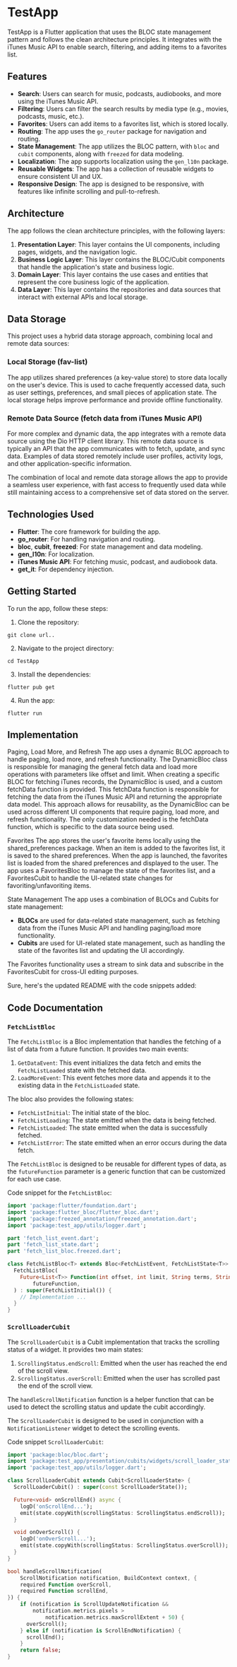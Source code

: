# TestApp

TestApp is a Flutter application that uses the BLOC state management pattern and follows the clean architecture principles. It integrates with the iTunes Music API to enable search, filtering, and adding items to a favorites list.

## Features

- **Search**: Users can search for music, podcasts, audiobooks, and more using the iTunes Music API.
- **Filtering**: Users can filter the search results by media type (e.g., movies, podcasts, music, etc.).
- **Favorites**: Users can add items to a favorites list, which is stored locally.
- **Routing**: The app uses the `go_router` package for navigation and routing.
- **State Management**: The app utilizes the BLOC pattern, with `bloc` and `cubit` components, along with `freezed` for data modeling.
- **Localization**: The app supports localization using the `gen_l10n` package.
- **Reusable Widgets**: The app has a collection of reusable widgets to ensure consistent UI and UX.
- **Responsive Design**: The app is designed to be responsive, with features like infinite scrolling and pull-to-refresh.

## Architecture

The app follows the clean architecture principles, with the following layers:

1. **Presentation Layer**: This layer contains the UI components, including pages, widgets, and the navigation logic.
2. **Business Logic Layer**: This layer contains the BLOC/Cubit components that handle the application's state and business logic.
3. **Domain Layer**: This layer contains the use cases and entities that represent the core business logic of the application.
4. **Data Layer**: This layer contains the repositories and data sources that interact with external APIs and local storage.

## Data Storage

This project uses a hybrid data storage approach, combining local and remote data sources:

### Local Storage (fav-list)

The app utilizes shared preferences (a key-value store) to store data locally on the user's device. This is used to cache frequently accessed data, such as user settings, preferences, and small pieces of application state. The local storage helps improve performance and provide offline functionality.

### Remote Data Source (fetch data from iTunes Music API)

For more complex and dynamic data, the app integrates with a remote data source using the Dio HTTP client library. This remote data source is typically an API that the app communicates with to fetch, update, and sync data. Examples of data stored remotely include user profiles, activity logs, and other application-specific information.

The combination of local and remote data storage allows the app to provide a seamless user experience, with fast access to frequently used data while still maintaining access to a comprehensive set of data stored on the server.

## Technologies Used

- **Flutter**: The core framework for building the app.
- **go_router**: For handling navigation and routing.
- **bloc**, **cubit**, **freezed**: For state management and data modeling.
- **gen_l10n**: For localization.
- **iTunes Music API**: For fetching music, podcast, and audiobook data.
- **get_it**: For dependency injection.

## Getting Started

To run the app, follow these steps:

1. Clone the repository:

```
git clone url..
```

2. Navigate to the project directory:

```
cd TestApp
```

3. Install the dependencies:

```
flutter pub get
```

4. Run the app:

```
flutter run
```

## Implementation

Paging, Load More, and Refresh
The app uses a dynamic BLOC approach to handle paging, load more, and refresh functionality. The DynamicBloc class is responsible for managing the general fetch data and load more operations with parameters like offset and limit.
When creating a specific BLOC for fetching iTunes records, the DynamicBloc is used, and a custom fetchData function is provided. This fetchData function is responsible for fetching the data from the iTunes Music API and returning the appropriate data model.
This approach allows for reusability, as the DynamicBloc can be used across different UI components that require paging, load more, and refresh functionality. The only customization needed is the fetchData function, which is specific to the data source being used.

Favorites
The app stores the user's favorite items locally using the shared_preferences package. When an item is added to the favorites list, it is saved to the shared preferences. When the app is launched, the favorites list is loaded from the shared preferences and displayed to the user. The app uses a FavoritesBloc to manage the state of the favorites list, and a FavoritesCubit to handle the UI-related state changes for favoriting/unfavoriting items.

State Management
The app uses a combination of BLOCs and Cubits for state management:

- **BLOCs** are used for data-related state management, such as fetching data from the iTunes Music API and handling paging/load more functionality.
- **Cubits** are used for UI-related state management, such as handling the state of the favorites list and updating the UI accordingly.

The Favorites functionality uses a stream to sink data and subscribe in the FavoritesCubit for cross-UI editing purposes.

Sure, here's the updated README with the code snippets added:

## Code Documentation

### `FetchListBloc`

The `FetchListBloc` is a Bloc implementation that handles the fetching of a list of data from a future function. It provides two main events:

1. `GetDataEvent`: This event initializes the data fetch and emits the `FetchListLoaded` state with the fetched data.
2. `LoadMoreEvent`: This event fetches more data and appends it to the existing data in the `FetchListLoaded` state.

The bloc also provides the following states:

- `FetchListInitial`: The initial state of the bloc.
- `FetchListLoading`: The state emitted when the data is being fetched.
- `FetchListLoaded`: The state emitted when the data is successfully fetched.
- `FetchListError`: The state emitted when an error occurs during the data fetch.

The `FetchListBloc` is designed to be reusable for different types of data, as the `futureFunction` parameter is a generic function that can be customized for each use case.

Code snippet for the `FetchListBloc`:

```dart
import 'package:flutter/foundation.dart';
import 'package:flutter_bloc/flutter_bloc.dart';
import 'package:freezed_annotation/freezed_annotation.dart';
import 'package:test_app/utils/logger.dart';

part 'fetch_list_event.dart';
part 'fetch_list_state.dart';
part 'fetch_list_bloc.freezed.dart';

class FetchListBloc<T> extends Bloc<FetchListEvent, FetchListState<T>> {
  FetchListBloc(
    Future<List<T>> Function(int offset, int limit, String terms, String entity)
        futureFunction,
  ) : super(FetchListInitial()) {
    // Implementation ...
  }
}
```

### `ScrollLoaderCubit`

The `ScrollLoaderCubit` is a Cubit implementation that tracks the scrolling status of a widget. It provides two main states:

1. `ScrollingStatus.endScroll`: Emitted when the user has reached the end of the scroll view.
2. `ScrollingStatus.overScroll`: Emitted when the user has scrolled past the end of the scroll view.

The `handleScrollNotification` function is a helper function that can be used to detect the scrolling status and update the cubit accordingly.

The `ScrollLoaderCubit` is designed to be used in conjunction with a `NotificationListener` widget to detect the scrolling events.

Code snippet `ScrollLoaderCubit`:

```dart
import 'package:bloc/bloc.dart';
import 'package:test_app/presentation/cubits/widgets/scroll_loader_state.dart';
import 'package:test_app/utils/logger.dart';

class ScrollLoaderCubit extends Cubit<ScrollLoaderState> {
  ScrollLoaderCubit() : super(const ScrollLoaderState());

  Future<void> onScrollEnd() async {
    logD('onScrollEnd...');
    emit(state.copyWith(scrollingStatus: ScrollingStatus.endScroll));
  }

  void onOverScroll() {
    logD('onOverScroll...');
    emit(state.copyWith(scrollingStatus: ScrollingStatus.overScroll));
  }
}

bool handleScrollNotification(
    ScrollNotification notification, BuildContext context, {
    required Function overScroll,
    required Function scrollEnd,
}) {
    if (notification is ScrollUpdateNotification &&
        notification.metrics.pixels >
            notification.metrics.maxScrollExtent + 50) {
      overScroll();
    } else if (notification is ScrollEndNotification) {
      scrollEnd();
    }
    return false;
}
```
